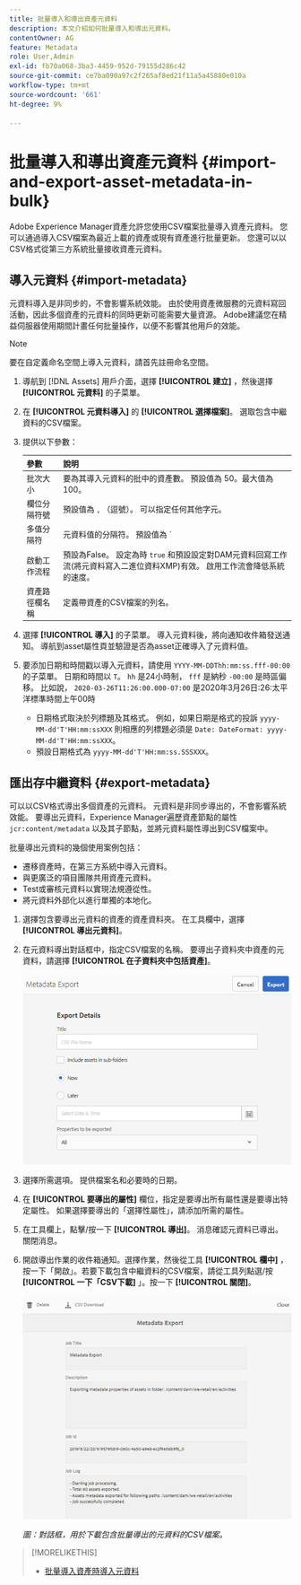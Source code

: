 ```yaml
---
title: 批量導入和導出資產元資料
description: 本文介紹如何批量導入和導出元資料。
contentOwner: AG
feature: Metadata
role: User,Admin
exl-id: fb70a068-3ba3-4459-952d-79155d286c42
source-git-commit: ce7ba090a97c2f265af8ed21f11a5a45880e010a
workflow-type: tm+mt
source-wordcount: '661'
ht-degree: 9%

---
```


# 批量導入和導出資產元資料 {#import-and-export-asset-metadata-in-bulk}

Adobe Experience Manager資產允許您使用CSV檔案批量導入資產元資料。 您可以通過導入CSV檔案為最近上載的資產或現有資產進行批量更新。 您還可以以CSV格式從第三方系統批量接收資產元資料。

## 導入元資料 {#import-metadata}

元資料導入是非同步的，不會影響系統效能。 由於使用資產微服務的元資料寫回活動，因此多個資產的元資料的同時更新可能需要大量資源。 Adobe建議您在精益伺服器使用期間計畫任何批量操作，以便不影響其他用戶的效能。

>[!NOTE]
>
>要在自定義命名空間上導入元資料，請首先註冊命名空間。

1. 導航到 [!DNL Assets] 用戶介面，選擇 **[!UICONTROL 建立]** ，然後選擇 **[!UICONTROL 元資料]** 的子菜單。
1. 在 **[!UICONTROL 元資料導入]** 的 **[!UICONTROL 選擇檔案]**。 選取包含中繼資料的CSV檔案。
1. 提供以下參數：

   | 參數 | 說明 |
   | ---------------------- | ------- |
   | 批次大小 | 要為其導入元資料的批中的資產數。 預設值為 50。最大值為100。 |
   | 欄位分隔符號 | 預設值為 `,` （逗號）。 可以指定任何其他字元。 |
   | 多值分隔符 | 元資料值的分隔符。 預設值為 `|`. |
   | 啟動工作流程 | 預設為False。 設定為時 `true` 和預設設定對DAM元資料回寫工作流(將元資料寫入二進位資料XMP)有效。 啟用工作流會降低系統的速度。 |
   | 資產路徑欄名稱 | 定義帶資產的CSV檔案的列名。 |

1. 選擇 **[!UICONTROL 導入]** 的子菜單。 導入元資料後，將向通知收件箱發送通知。 導航到asset屬性頁並驗證是否為asset正確導入了元資料值。

1. 要添加日期和時間戳以導入元資料，請使用 `YYYY-MM-DDThh:mm:ss.fff-00:00` 的子菜單。 日期和時間以 `T`。 `hh` 是24小時制， `fff` 是納秒 `-00:00` 是時區偏移。 比如說， `2020-03-26T11:26:00.000-07:00` 是2020年3月26日:26:太平洋標準時間上午00時

   * 日期格式取決於列標題及其格式。 例如，如果日期是格式的投訴 `yyyy-MM-dd'T'HH:mm:ssXXX` 則相應的列標題必須是 `Date: DateFormat: yyyy-MM-dd'T'HH:mm:ssXXX`。
   * 預設日期格式為 `yyyy-MM-dd'T'HH:mm:ss.SSSXXX`。

<!-- Hidden via cqdoc-17869>

>[!CAUTION]
>
>If the date format does not match `YYYY-MM-DDThh:mm:ss.fff-00:00`, the date values are not set. The date formats of exported metadata CSV file is in the format `YYYY-MM-DDThh:mm:ss-00:00`. If you want to import it, convert it to the acceptable format by adding the nanoseconds value denoted by `fff`.
-->

## 匯出存中繼資料 {#export-metadata}

可以以CSV格式導出多個資產的元資料。 元資料是非同步導出的，不會影響系統效能。 要導出元資料，Experience Manager遍歷資產節點的屬性 `jcr:content/metadata` 以及其子節點，並將元資料屬性導出到CSV檔案中。

批量導出元資料的幾個使用案例包括：

* 遷移資產時，在第三方系統中導入元資料。
* 與更廣泛的項目團隊共用資產元資料。
* Test或審核元資料以實現法規遵從性。
* 將元資料外部化以進行單獨的本地化。

1. 選擇包含要導出元資料的資產的資產資料夾。 在工具欄中，選擇 **[!UICONTROL 導出元資料]**。
1. 在元資料導出對話框中，指定CSV檔案的名稱。 要導出子資料夾中資產的元資料，請選擇 **[!UICONTROL 在子資料夾中包括資產]**。

   ![用於導出資料夾中所有資產的元資料的介面和選項](assets/export_metadata_page.png "用於導出資料夾中所有資產的元資料的介面和選項")

1. 選擇所需選項。 提供檔案名和必要時的日期。

1. 在 **[!UICONTROL 要導出的屬性]** 欄位，指定是要導出所有屬性還是要導出特定屬性。 如果選擇要導出的「選擇性屬性」，請添加所需的屬性。

1. 在工具欄上，點擊/按一下 **[!UICONTROL 導出]**。 消息確認元資料已導出。 關閉消息。
1. 開啟導出作業的收件箱通知。選擇作業，然後從工具 **[!UICONTROL 欄中]** ，按一下「開啟」。若要下載包含中繼資料的CSV檔案，請從工具列點選/按 **[!UICONTROL 一下「CSV下載]** 」。按一下 **[!UICONTROL 關閉]**。

   ![下載包含批量導出的元資料的CSV檔案的對話框](assets/csv_download.png)

   *圖：對話框，用於下載包含批量導出的元資料的CSV檔案。*

>[!MORELIKETHIS]
>
>* [批量導入資產時導入元資料](/help/assets/add-assets.md#asset-bulk-ingestor)

